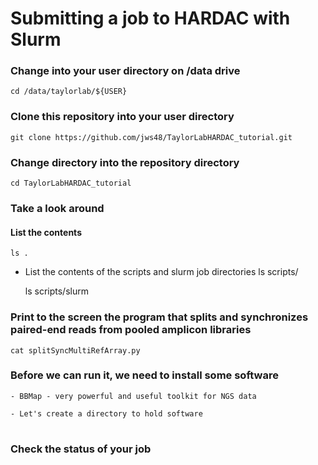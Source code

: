 # Submitting a job to HARDAC with Slurm


### Change into your user directory on /data drive
	cd /data/taylorlab/${USER}

### Clone this repository into your user directory
    git clone https://github.com/jws48/TaylorLabHARDAC_tutorial.git
    
### Change directory into the repository directory
	cd TaylorLabHARDAC_tutorial
	
### Take a look around
#### List the contents
	ls .
- List the contents of the scripts and slurm job directories
	ls scripts/
	
	ls scripts/slurm

### Print to the screen the program that splits and synchronizes paired-end reads from pooled amplicon libraries
	cat splitSyncMultiRefArray.py

### Before we can run it, we need to install some software
	- BBMap - very powerful and useful toolkit for NGS data

	- Let's create a directory to hold software
	

#
### Check the status of your job
